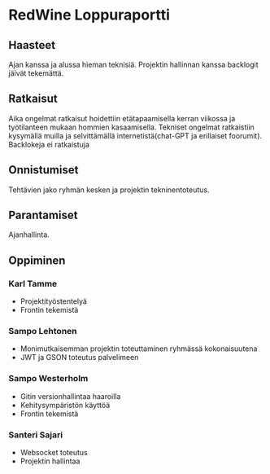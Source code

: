 # RedWine Loppuraportti

## Haasteet

Ajan kanssa ja alussa hieman teknisiä. Projektin hallinnan kanssa backlogit jäivät tekemättä.

## Ratkaisut 

Aika ongelmat ratkaisut hoidettiin etätapaamisella kerran viikossa ja työtilanteen mukaan hommien kasaamisella.
Tekniset ongelmat ratkaistiin kysymällä muilla ja selvittämällä internetistä(chat-GPT ja erillaiset foorumit).
Backlokeja ei ratkaistuja

## Onnistumiset

Tehtävien jako ryhmän kesken ja projektin tekninentoteutus.

## Parantamiset

Ajanhallinta.

## Oppiminen

### Karl Tamme
- Projektityöstentelyä
- Frontin tekemistä

### Sampo Lehtonen
- Monimutkaisemman projektin toteuttaminen ryhmässä kokonaisuutena
- JWT ja GSON toteutus palvelimeen

### Sampo Westerholm
- Gitin versionhallintaa haaroilla
- Kehitysympäristön käyttöä
- Frontin tekemistä

### Santeri Sajari
- Websocket toteutus
- Projektin hallintaa